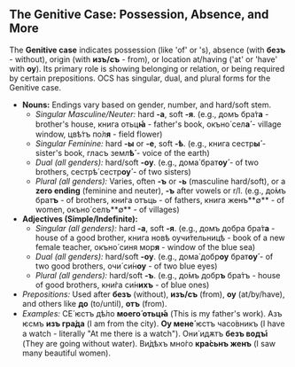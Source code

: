 ## The Genitive Case: Possession, Absence, and More

The **Genitive case** indicates possession (like 'of' or 's), absence (with **безъ** - without), origin (with **изъ/съ** - from), or location at/having ('at' or 'have' with **оу**). Its primary role is showing belonging or relation, or being required by certain prepositions. OCS has singular, dual, and plural forms for the Genitive case.

* **Nouns:** Endings vary based on gender, number, and hard/soft stem.
    * *Singular Masculine/Neuter:* hard **-a**, soft **-я**. (e.g., домъ бра́т**а** - brother's house, книга отьц**ꙗ́** - father's book, окъно́ сел**а́** - village window, цвѣ́тъ по́л**я** - field flower)
    * *Singular Feminine:* hard **-ы** or **-е**, soft **-ѣ**. (e.g., книга сестр**ы́** - sister's book, гласъ земл**ѣ́** - voice of the earth)
    * *Dual (all genders):* hard/soft **-оу**. (e.g., дома́ брат**оу́** - of two brothers, сестрѣ́ сестр**оу́** - of two sisters)
    * *Plural (all genders):* Varies, often **-ъ** or **-ь** (masculine hard/soft), or a **zero ending** (feminine and neuter), **-ъ** after vowels or r/l. (e.g., до́мъ брат**ъ** - of brothers, кни́га отъць - of fathers, книга женъ**∅** - of women, окъно́ селъ**∅** - of villages)
* **Adjectives (Simple/Indefinite):**
    * *Singular (all genders):* hard **-а**, soft **-я**. (e.g., домъ добра бра́т**а** - house of a good brother, книга новѣ оучи́тельницѣ - book of a new female teacher, окъно́ синя мор**я** - window of the blue sea)
    * *Dual (all genders):* hard/soft **-оу**. (e.g., дома́ добр**оу** брат**оу́** - of two good brothers, очи́ си́н**оу** - of two blue eyes)
    * *Plural (all genders):* hard/soft **-ъ**. (e.g., до́мъ добр**ъ** бра́тъ - house of good brothers, кни́га си́н**ихъ** - of blue ones)
* *Prepositions:* Used after **безъ** (without), **изъ/съ** (from), **оу** (at/by/have), and others like **до** (to/until), **отъ** (from).
* *Examples:* СЕ́ ѥстъ дѣ́ло **моего́ отьцꙗ́** (This is my father's work). Азъ ѥсмъ **изъ гра́да** (I am from the city). **Оу мене́** ѥстъ часо́вникъ (I have a watch - literally "At me there is a watch"). Они́ идѫтъ **безъ водꙑ́** (They are going without water). Ви́дѣхъ мно́го **кра́сьнъ женъ** (I saw many beautiful women).